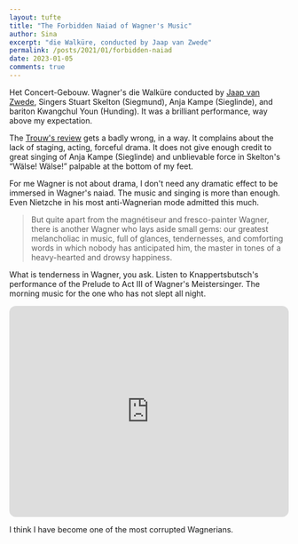 ```yaml
---
layout: tufte
title: "The Forbidden Naiad of Wagner's Music"
author: Sina
excerpt: "die Walküre, conducted by Jaap van Zwede"
permalink: /posts/2021/01/forbidden-naiad
date: 2023-01-05
comments: true
---
```



Het Concert-Gebouw. Wagner's die Walküre conducted by [Jaap van Zwede](https://www.google.com/search?client=safari&rls=en&q=jaap+van+zwede+concert+gebouw&ie=UTF-8&oe=UTF-8), Singers Stuart Skelton (Siegmund), Anja Kampe (Sieglinde), and bariton Kwangchul Youn (Hunding). It was a brilliant performance, way above my expectation. 

The [Trouw's review](https://www.trouw.nl/cultuur-media/jaap-van-zweden-begint-met-een-briesje-maar-laat-het-dan-stormen-in-het-concertgebouw~bd9ea7f1/?referrer=https%3A%2F%2Fwww.google.com%2F) gets a badly wrong, in a way. It complains about the lack of staging, acting, forceful drama. It does not give enough credit to great singing of Anja Kampe (Sieglinde) and unblievable force in Skelton's “Wälse! Wälse!” palpable at the bottom of my feet.   

For me Wagner is not about drama, I don't need any dramatic effect to be immersed in Wagner's naiad. The music and singing is more than enough. Even Nietzche in his most anti-Wagnerian mode admitted this much. 

> But quite apart from the magnétiseur and fresco-painter Wagner, there is another Wagner who lays aside small gems: our greatest melancholiac in music, full of glances, tendernesses, and comforting words in which nobody has anticipated him, the master in tones of a heavy-hearted and drowsy happiness.


What is tenderness in Wagner, you ask. Listen to Knappertsbutsch's performance of the Prelude to Act III of Wagner's Meistersinger. The morning music for the one who has not slept all night. 


<iframe style="border-radius:12px" src="https://open.spotify.com/embed/track/3FvIvYc0gULDLTIr2p7nq2?utm_source=generator" width="100%" height="380" frameBorder="0" allowfullscreen="" allow="autoplay; clipboard-write; encrypted-media; fullscreen; picture-in-picture"></iframe>

I think I have become one of the most corrupted Wagnerians.